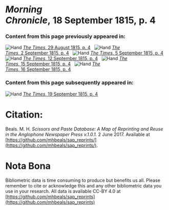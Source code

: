 # *Morning Chronicle*, 18 September 1815, p. 4  
  
### Content from this page previously appeared in:  
![Hand](http://scissorsandpaste.net/wp-content/uploads/2017/06/smallhandpointer.png) [*The Times*, 29 August 1815, p. 4](https://mhbeals.github.io/sap_html/The-Times/The-Times-29-August-1815-p-4)  
![Hand](http://scissorsandpaste.net/wp-content/uploads/2017/06/smallhandpointer.png) [*The Times*, 2 September 1815, p. 4](https://mhbeals.github.io/sap_html/The-Times/The-Times-2-September-1815-p-4)  
![Hand](http://scissorsandpaste.net/wp-content/uploads/2017/06/smallhandpointer.png) [*The Times*, 5 September 1815, p. 4](https://mhbeals.github.io/sap_html/The-Times/The-Times-5-September-1815-p-4)  
![Hand](http://scissorsandpaste.net/wp-content/uploads/2017/06/smallhandpointer.png) [*The Times*, 12 September 1815, p. 4](https://mhbeals.github.io/sap_html/The-Times/The-Times-12-September-1815-p-4)  
![Hand](http://scissorsandpaste.net/wp-content/uploads/2017/06/smallhandpointer.png) [*The Times*, 15 September 1815, p. 4](https://mhbeals.github.io/sap_html/The-Times/The-Times-15-September-1815-p-4)  
![Hand](http://scissorsandpaste.net/wp-content/uploads/2017/06/smallhandpointer.png) [*The Times*, 16 September 1815, p. 4](https://mhbeals.github.io/sap_html/The-Times/The-Times-16-September-1815-p-4)  
  
### Content from this page subsequently appeared in:  
![Hand](http://scissorsandpaste.net/wp-content/uploads/2017/06/smallhandpointer.png) [*The Times*, 19 September 1815, p. 4](https://mhbeals.github.io/sap_html/The-Times/The-Times-19-September-1815-p-4)  


# Citation: 

Beals. M. H. *Scissors and Paste Database: A Map of Reprinting and Reuse in the Anglophone Newspaper Press v.1.0.1.* 2 June 2017. Available at [https://github.com/mhbeals/sap_reprints/](https://github.com/mhbeals/sap_reprints/). 

# Nota Bona

Bibliometric data is time consuming to produce but benefits us all. Please remember to cite or acknowledge this and any other bibliometric data you use in your research. All data is available CC-BY 4.0 at [https://github.com/mhbeals/sap_reprints](https://github.com/mhbeals/sap_reprints)